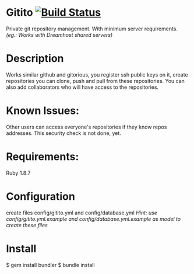 # Gitito [![Build Status](https://travis-ci.org/formigarafa/gitito.svg?branch=master)](https://travis-ci.org/formigarafa/gitito)
Private git repository management. With minimum server requirements.
_(eg.: Works with Dreamhost shared servers)_

# Description
Works similar github and gitorious, you register ssh public keys on it, create repositories
you can clone, push and pull from these repositories. 
You can also add collaborators who will have access to the repositories.

# Known Issues:
Other users can access everyone's repositories if they know repos addresses.
This security check is not done, yet.

# Requirements:

Ruby 1.8.7

# Configuration
create files config/gitito.yml and config/database.yml 
  _Hint: use config/gitito.yml.example and config/database.yml.example as model to create these files_

# Install

$ gem install bundler
$ bundle install
